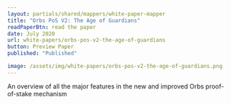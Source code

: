 ```yaml
---
layout: partials/shared/mappers/white-paper-mapper
title: "Orbs PoS V2: The Age of Guardians"
readPaperBtn: read the paper
date: July 2020
url: white-papers/orbs-pos-v2-the-age-of-guardians
button: Preview Paper
published: "Published"

image: /assets/img/white-papers/orbs-pos-v2-the-age-of-guardians.png
---
```


An overview of all the major features in the new and improved Orbs proof-of-stake mechanism
